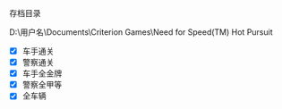 
存档目录

D:\用户名\Documents\Criterion Games\Need for Speed(TM) Hot Pursuit

- [x] 车手通关
- [x] 警察通关
- [x] 车手全金牌
- [x] 警察全甲等
- [x] 全车辆
